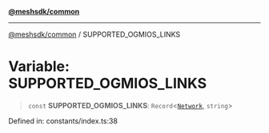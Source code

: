 [**@meshsdk/common**](../README.md)

***

[@meshsdk/common](../globals.md) / SUPPORTED\_OGMIOS\_LINKS

# Variable: SUPPORTED\_OGMIOS\_LINKS

> `const` **SUPPORTED\_OGMIOS\_LINKS**: `Record`\<[`Network`](../type-aliases/Network.md), `string`\>

Defined in: constants/index.ts:38
